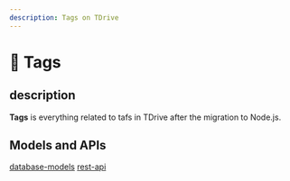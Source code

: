 ```yaml
---
description: Tags on TDrive
---
```


# 📁 Tags

## description

**Tags** is everything related to tafs in TDrive after the migration to Node.js.

## Models and APIs

[database-models](database-models.md)
[rest-api](rest-apis.md)
